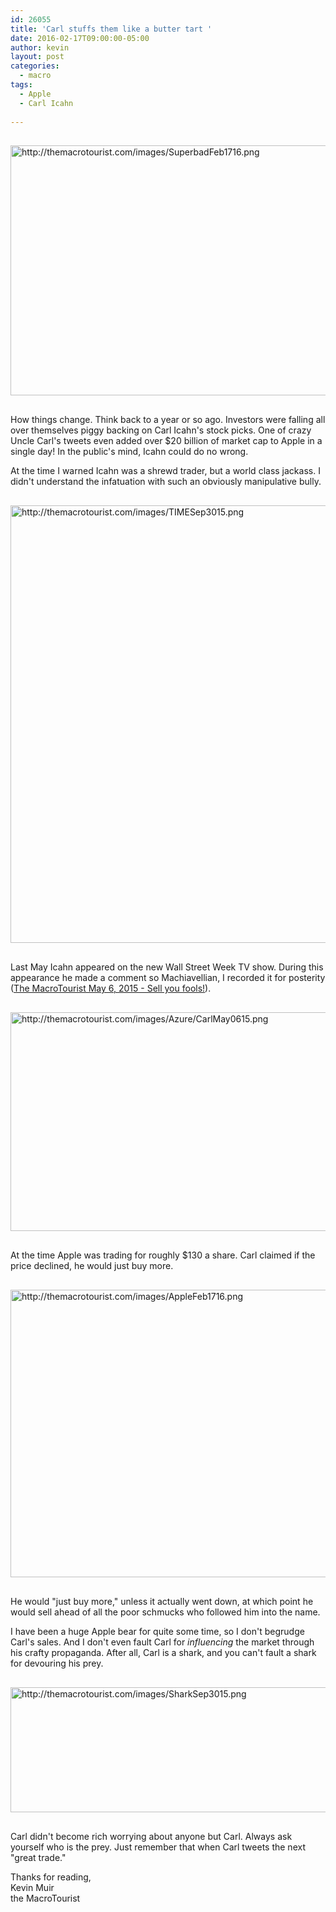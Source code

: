 ```yaml
---
id: 26055		
title: 'Carl stuffs them like a butter tart '
date: 2016-02-17T09:00:00-05:00
author: kevin
layout: post
categories:
  - macro
tags:
  - Apple
  - Carl Icahn
   
---
```

<img src="http://themacrotourist.com/images/SuperbadFeb1716.png" alt="http://themacrotourist.com/images/SuperbadFeb1716.png" width="750" height="400" style="margin:30px auto;display:block;">

How things change.  Think back to a year or so ago.  Investors were falling all over themselves piggy backing on Carl Icahn's stock picks.  One of crazy Uncle Carl's tweets even added over $20 billion of market cap to Apple in a single day!  In the public's mind, Icahn could do no wrong.

At the time I warned Icahn was a shrewd trader, but a world class jackass.  I didn't understand the infatuation with such an obviously manipulative bully.  

<img src="http://themacrotourist.com/images/TIMESep3015.png" alt="http://themacrotourist.com/images/TIMESep3015.png" width="600" height="700" style="margin:30px auto;display:block;">

Last May Icahn appeared on the new Wall Street Week TV show.  During this appearance he made a comment so Machiavellian, I recorded it for posterity ([The MacroTourist May 6, 2015 - Sell you fools!](http://themacrotourist.com/blog/2015/05/06/may-0616-sell-you-fools-bill-gross/)).

<img src="http://themacrotourist.com/images/Azure/CarlMay0615.png" alt="http://themacrotourist.com/images/Azure/CarlMay0615.png" width="600" height="350" style="margin:30px auto;display:block;">

At the time Apple was trading for roughly $130 a share.  Carl claimed if the price declined, he would just buy more.

<img src="http://themacrotourist.com/images/AppleFeb1716.png" alt="http://themacrotourist.com/images/AppleFeb1716.png" width="750" height="460" style="margin:30px auto;display:block;">

He would "just buy more," unless it actually went down, at which point he would sell ahead of all the poor schmucks who followed him into the name.

I have been a huge Apple bear for quite some time, so I don't begrudge Carl's sales. And I don't even fault Carl for *influencing* the market through his crafty propaganda.  After all, Carl is a shark, and you can't fault a shark for devouring his prey.

<img src="http://themacrotourist.com/images/SharkSep3015.png" alt="http://themacrotourist.com/images/SharkSep3015.png" width="600" height="200" style="margin:30px auto;display:block;">

Carl didn't become rich worrying about anyone but Carl.  Always ask yourself who is the prey.  Just remember that when Carl tweets the next "great trade." 

Thanks for reading,  
Kevin Muir  
the MacroTourist  










